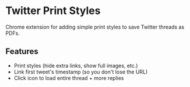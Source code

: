 # Twitter Print Styles

Chrome extension for adding simple print styles to save Twitter threads as PDFs.

## Features

- Print styles (hide extra links, show full images, etc.)
- Link first tweet's timestamp (so you don't lose the URL)
- Click icon to load entire thread + more replies
